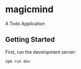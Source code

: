 # magicmind
A Todo Application

## Getting Started

First, run the development server:

```bash
npm run dev
```
